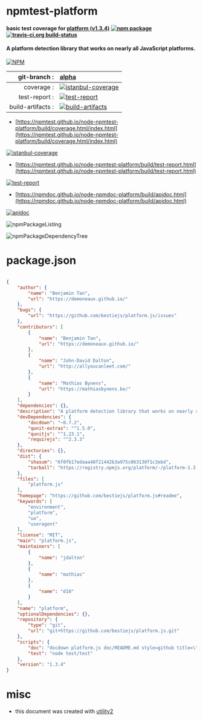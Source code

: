 # npmtest-platform

#### basic test coverage for  [platform (v1.3.4)](https://github.com/bestiejs/platform.js#readme)  [![npm package](https://img.shields.io/npm/v/npmtest-platform.svg?style=flat-square)](https://www.npmjs.org/package/npmtest-platform) [![travis-ci.org build-status](https://api.travis-ci.org/npmtest/node-npmtest-platform.svg)](https://travis-ci.org/npmtest/node-npmtest-platform)

#### A platform detection library that works on nearly all JavaScript platforms.

[![NPM](https://nodei.co/npm/platform.png?downloads=true&downloadRank=true&stars=true)](https://www.npmjs.com/package/platform)

| git-branch : | [alpha](https://github.com/npmtest/node-npmtest-platform/tree/alpha)|
|--:|:--|
| coverage : | [![istanbul-coverage](https://npmtest.github.io/node-npmtest-platform/build/coverage.badge.svg)](https://npmtest.github.io/node-npmtest-platform/build/coverage.html/index.html)|
| test-report : | [![test-report](https://npmtest.github.io/node-npmtest-platform/build/test-report.badge.svg)](https://npmtest.github.io/node-npmtest-platform/build/test-report.html)|
| build-artifacts : | [![build-artifacts](https://npmtest.github.io/node-npmtest-platform/glyphicons_144_folder_open.png)](https://github.com/npmtest/node-npmtest-platform/tree/gh-pages/build)|

- [https://npmtest.github.io/node-npmtest-platform/build/coverage.html/index.html](https://npmtest.github.io/node-npmtest-platform/build/coverage.html/index.html)

[![istanbul-coverage](https://npmtest.github.io/node-npmtest-platform/build/screenCapture.buildCi.browser.%252Ftmp%252Fbuild%252Fcoverage.lib.html.png)](https://npmtest.github.io/node-npmtest-platform/build/coverage.html/index.html)

- [https://npmtest.github.io/node-npmtest-platform/build/test-report.html](https://npmtest.github.io/node-npmtest-platform/build/test-report.html)

[![test-report](https://npmtest.github.io/node-npmtest-platform/build/screenCapture.buildCi.browser.%252Ftmp%252Fbuild%252Ftest-report.html.png)](https://npmtest.github.io/node-npmtest-platform/build/test-report.html)

- [https://npmdoc.github.io/node-npmdoc-platform/build/apidoc.html](https://npmdoc.github.io/node-npmdoc-platform/build/apidoc.html)

[![apidoc](https://npmdoc.github.io/node-npmdoc-platform/build/screenCapture.buildCi.browser.%252Ftmp%252Fbuild%252Fapidoc.html.png)](https://npmdoc.github.io/node-npmdoc-platform/build/apidoc.html)

![npmPackageListing](https://npmtest.github.io/node-npmtest-platform/build/screenCapture.npmPackageListing.svg)

![npmPackageDependencyTree](https://npmtest.github.io/node-npmtest-platform/build/screenCapture.npmPackageDependencyTree.svg)



# package.json

```json

{
    "author": {
        "name": "Benjamin Tan",
        "url": "https://demoneaux.github.io/"
    },
    "bugs": {
        "url": "https://github.com/bestiejs/platform.js/issues"
    },
    "contributors": [
        {
            "name": "Benjamin Tan",
            "url": "https://demoneaux.github.io/"
        },
        {
            "name": "John-David Dalton",
            "url": "http://allyoucanleet.com/"
        },
        {
            "name": "Mathias Bynens",
            "url": "https://mathiasbynens.be/"
        }
    ],
    "dependencies": {},
    "description": "A platform detection library that works on nearly all JavaScript platforms.",
    "devDependencies": {
        "docdown": "~0.7.2",
        "qunit-extras": "^1.5.0",
        "qunitjs": "^1.23.1",
        "requirejs": "^2.3.3"
    },
    "directories": {},
    "dist": {
        "shasum": "6f0fb17edaaa48f21442b3a975c063130f1c3ebd",
        "tarball": "https://registry.npmjs.org/platform/-/platform-1.3.4.tgz"
    },
    "files": [
        "platform.js"
    ],
    "homepage": "https://github.com/bestiejs/platform.js#readme",
    "keywords": [
        "environment",
        "platform",
        "ua",
        "useragent"
    ],
    "license": "MIT",
    "main": "platform.js",
    "maintainers": [
        {
            "name": "jdalton"
        },
        {
            "name": "mathias"
        },
        {
            "name": "d10"
        }
    ],
    "name": "platform",
    "optionalDependencies": {},
    "repository": {
        "type": "git",
        "url": "git+https://github.com/bestiejs/platform.js.git"
    },
    "scripts": {
        "doc": "docdown platform.js doc/README.md style=github title=\"Platform.js <sup>v${npm_package_version}</sup>\" toc=properties url=https://github.com/bestiejs/platform.js/blob/${npm_package_version}/platform.js",
        "test": "node test/test"
    },
    "version": "1.3.4"
}
```



# misc
- this document was created with [utility2](https://github.com/kaizhu256/node-utility2)
